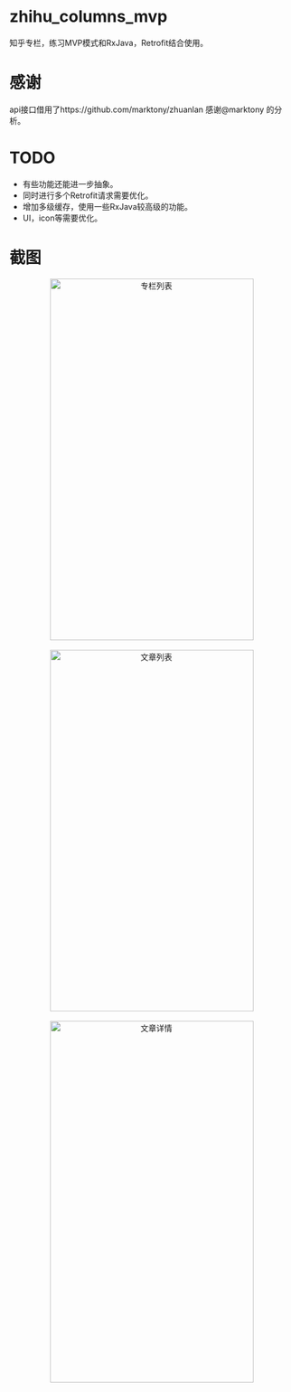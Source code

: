 # zhihu_columns_mvp
知乎专栏，练习MVP模式和RxJava，Retrofit结合使用。

# 感谢
api接口借用了https://github.com/marktony/zhuanlan 感谢@marktony 的分析。

# TODO
+ 有些功能还能进一步抽象。
+ 同时进行多个Retrofit请求需要优化。
+ 增加多级缓存，使用一些RxJava较高级的功能。
+ UI，icon等需要优化。

# 截图
<div align="center">
<img src="https://github.com/xiezhangxing/zhihu_columns_mvp/blob/master/screenshots/Screenshot_0.png" width = "360" height = "640" alt="专栏列表" align=center />
</div>
</br>

<div align="center">
<img src="https://github.com/xiezhangxing/zhihu_columns_mvp/blob/master/screenshots/Screenshot_1.png" width = "360" height = "640" alt="文章列表" align=center />
</div>
</br>

<div align="center">
<img src="https://github.com/xiezhangxing/zhihu_columns_mvp/blob/master/screenshots/Screenshot_2.png" width = "360" height = "640" alt="文章详情" align=center />
</div>
